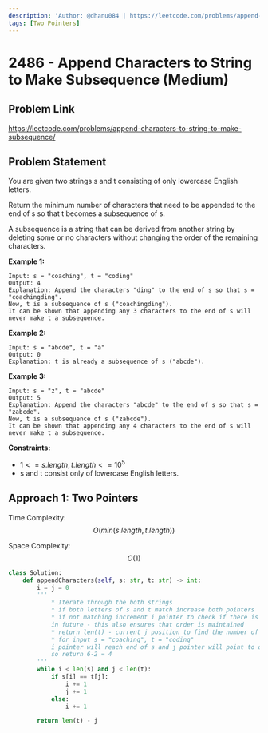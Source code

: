 ```yaml
---
description: 'Author: @dhanu084 | https://leetcode.com/problems/append-characters-to-string-to-make-subsequence/'
tags: [Two Pointers]
---
```


# 2486 - Append Characters to String to Make Subsequence (Medium)

## Problem Link

https://leetcode.com/problems/append-characters-to-string-to-make-subsequence/

## Problem Statement

You are given two strings s and t consisting of only lowercase English letters.

Return the minimum number of characters that need to be appended to the end of s so that t becomes a subsequence of s.

A subsequence is a string that can be derived from another string by deleting some or no characters without changing the order of the remaining characters.

**Example 1:**

```
Input: s = "coaching", t = "coding"
Output: 4
Explanation: Append the characters "ding" to the end of s so that s = "coachingding".
Now, t is a subsequence of s ("coachingding").
It can be shown that appending any 3 characters to the end of s will never make t a subsequence.
```

**Example 2:**

```
Input: s = "abcde", t = "a"
Output: 0
Explanation: t is already a subsequence of s ("abcde").
```

**Example 3:**

```
Input: s = "z", t = "abcde"
Output: 5
Explanation: Append the characters "abcde" to the end of s so that s = "zabcde".
Now, t is a subsequence of s ("zabcde").
It can be shown that appending any 4 characters to the end of s will never make t a subsequence.
```

**Constraints:**

- $1 <= s.length, t.length <= 10^5$
- s and t consist only of lowercase English letters.

## Approach 1: Two Pointers

Time Complexity: $$O(min(s.length, t.length))$$

Space Complexity: $$O(1)$$

<Tabs>
<TabItem value="py" label="Python">

<SolutionAuthor name="@dhanu084" />

```python
class Solution:
    def appendCharacters(self, s: str, t: str) -> int:
        i = j = 0
        '''
            * Iterate through the both strings
            * if both letters of s and t match increase both pointers
            * if not matching increment i pointer to check if there is any possible match
            in future - this also ensures that order is maintained
            * return len(t) - current j position to find the number of letters that needs to be appened
            * for input s = "coaching", t = "coding"
            i pointer will reach end of s and j pointer will point to d as it was the last mismatch position
            so return 6-2 = 4
        '''
        while i < len(s) and j < len(t):
            if s[i] == t[j]:
                i += 1
                j += 1
            else:
                i += 1

        return len(t) - j
```

</TabItem>
</Tabs>

